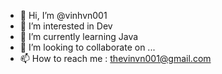 - 👋 Hi, I’m @vinhvn001
- 👀 I’m interested in Dev
- 🌱 I’m currently learning Java
- 💞️ I’m looking to collaborate on ...
- 📫 How to reach me : thevinvn001@gmail.com

<!---
vinhvn001/vinhvn001 is a ✨ special ✨ repository because its `README.md` (this file) appears on your GitHub profile.
You can click the Preview link to take a look at your changes.
--->
